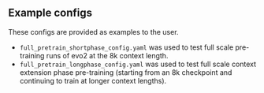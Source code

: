 ## Example configs
These configs are provided as examples to the user.
* `full_pretrain_shortphase_config.yaml` was used to test full scale pre-training runs of evo2 at the 8k context length.
* `full_pretrain_longphase_config.yaml` was used to test full scale context extension phase pre-training (starting from an 8k checkpoint and continuing to train at longer context lengths).